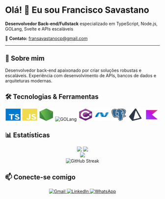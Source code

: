 # Olá! 👋 Eu sou Francisco Savastano

**Desenvolvedor Back-end/Fullstack** especializado em TypeScript, Node.js, GOLang, Svelte e APIs escaláveis

📧 **Contato:** fransavastanocp@gmail.com

---

## 🚀 Sobre mim
Desenvolvedor back-end apaixonado por criar soluções robustas e escaláveis. Experiência com desenvolvimento de APIs, bancos de dados e arquiteturas modernas.

## 🛠️ Tecnologias & Ferramentas

<div align="center">
  <img alt="TypeScript" height="40" width="50" src="https://raw.githubusercontent.com/devicons/devicon/master/icons/typescript/typescript-original.svg"/>
  <img alt="JavaScript" height="40" width="50" src="https://raw.githubusercontent.com/devicons/devicon/master/icons/javascript/javascript-plain.svg"/>
  <img alt="Node.js" height="40" width="50" src="https://raw.githubusercontent.com/devicons/devicon/master/icons/nodejs/nodejs-original.svg"/>
  <img alt="GOLang" height="40" width="50" src="https://cdn.jsdelivr.net/gh/devicons/devicon@latest/icons/go/go-original-wordmark.svg" />
          
  <img alt="C#" height="40" width="50" src="https://raw.githubusercontent.com/devicons/devicon/master/icons/csharp/csharp-original.svg"/>
  <img alt=".NET" height="40" width="50" src="https://raw.githubusercontent.com/devicons/devicon/master/icons/dot-net/dot-net-original.svg"/>
  <img alt="PostgreSQL" height="40" width="50" src="https://raw.githubusercontent.com/devicons/devicon/master/icons/postgresql/postgresql-original.svg"/>
  <img alt="Prisma" height="40" width="50" src="https://raw.githubusercontent.com/devicons/devicon/master/icons/prisma/prisma-original.svg"/>
  <img alt="Kotlin" height="40" width="50" src="https://raw.githubusercontent.com/devicons/devicon/master/icons/kotlin/kotlin-original.svg"/>
</div>

## 📊 Estatísticas

<div align="center">
  <img height="180em" src="https://github-readme-stats.vercel.app/api?username=FranciscoSavastano&show_icons=true&theme=dark&include_all_commits=true&count_private=false"/>
  <img height="180em" src="https://github-readme-stats.vercel.app/api/top-langs/?username=FranciscoSavastano&layout=compact&langs_count=7&theme=dark"/>
</div>

<div align="center">
  <img src="https://wakatime.com/share/@FranciscoSavastano/3915dad5-2b4b-46a5-80eb-abe392afdaad.png" />
</div>

<div align="center">
  <img src="https://streak-stats.demolab.com/?user=FranciscoSavastano&theme=dark" alt="GitHub Streak" />
</div>

## 📫 Conecte-se comigo

<div align="center">
  <a href="mailto:fransavastanocp@gmail.com">
    <img src="https://img.shields.io/badge/-Gmail-%23333?style=for-the-badge&logo=gmail&logoColor=white" alt="Gmail">
  </a>
  <a href="https://www.linkedin.com/in/franciscosavastano/" target="_blank">
    <img src="https://img.shields.io/badge/-LinkedIn-%230077B5?style=for-the-badge&logo=linkedin&logoColor=white" alt="LinkedIn">
  </a>
  <a href="https://wa.me/5521936184109" target="_blank">
    <img src="https://img.shields.io/badge/WhatsApp-25D366?style=for-the-badge&logo=whatsapp&logoColor=white" alt="WhatsApp">
  </a>
</div>

